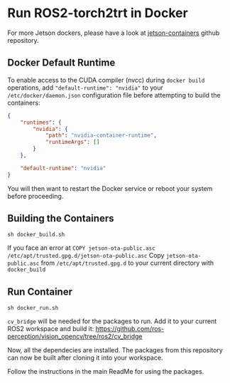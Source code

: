 # Run ROS2-torch2trt in Docker

For more Jetson dockers, please have a look at [jetson-containers](https://github.com/dusty-nv/jetson-containers) github repository.

## Docker Default Runtime

To enable access to the CUDA compiler (nvcc) during `docker build` operations, add `"default-runtime": "nvidia"` to your `/etc/docker/daemon.json` configuration file before attempting to build the containers:

``` json
{
    "runtimes": {
        "nvidia": {
            "path": "nvidia-container-runtime",
            "runtimeArgs": []
        }
    },

    "default-runtime": "nvidia"
}
```

You will then want to restart the Docker service or reboot your system before proceeding.

## Building the Containers

``` sh docker_build.sh ```

If you face an error at ```COPY jetson-ota-public.asc /etc/apt/trusted.gpg.d/jetson-ota-public.asc```
Copy ``` jetson-ota-public.asc ``` from ``` /etc/apt/trusted.gpg.d ``` to your current directory with ```docker_build```

## Run Container

``` sh docker_run.sh ```


``` cv_bridge ``` will be needed for the packages to run. Add it to your current ROS2 workspace and build it:  https://github.com/ros-perception/vision_opencv/tree/ros2/cv_bridge

Now, all the dependecies are installed. The packages from this repository can now be built after cloning it into your workspace. 

Follow the instructions in the main ReadMe for using the packages. 



